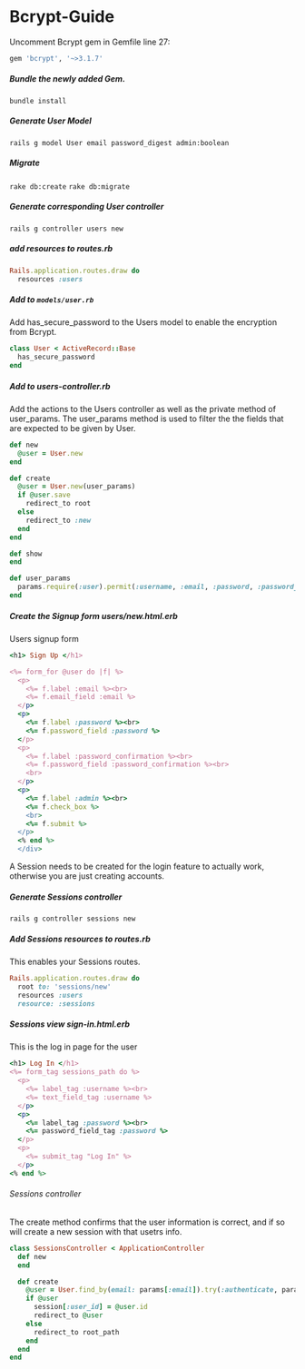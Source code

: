 # Bcrypt-Guide

Uncomment Bcrypt gem in Gemfile line 27:
```ruby
gem 'bcrypt', '~>3.1.7'
```

##### Bundle the newly added Gem.
`bundle install`

##### Generate User Model
`rails g model User email password_digest admin:boolean`

##### Migrate
`rake db:create`
`rake db:migrate`

##### Generate corresponding User controller
`rails g controller users new`

##### add resources to routes.rb
```ruby
Rails.application.routes.draw do
  resources :users
```

##### Add to `models/user.rb`

Add has_secure_password to the Users model to enable the encryption from Bcrypt.
```ruby
class User < ActiveRecord::Base
  has_secure_password
end
```


##### Add to users-controller.rb
Add the actions to the Users controller as well as the private method of user_params.
The user_params method is used to filter the the fields that are expected to be given by User.
```ruby
def new
  @user = User.new
end

def create
  @user = User.new(user_params)
  if @user.save
    redirect_to root
  else
    redirect_to :new
  end
end

def show
end

def user_params
  params.require(:user).permit(:username, :email, :password, :password_confirmation, :admin)
end
```


##### Create the Signup form users/new.html.erb
Users signup form
```ruby
<h1> Sign Up </h1>

<%= form_for @user do |f| %>
  <p>
    <%= f.label :email %><br>
    <%= f.email_field :email %>
  </p>
  <p>
    <%= f.label :password %><br>
    <%= f.password_field :password %>
  </p>
  <p>
    <%= f.label :password_confirmation %><br>
    <%= f.password_field :password_confirmation %><br>
    <br>
  </p>
  <p>
    <%= f.label :admin %><br>
    <%= f.check_box %>
    <br>
    <%= f.submit %>
  </p>
  <% end %>
  </div>
```

A Session needs to be created for the login feature to actually work, otherwise you are just creating accounts.

##### Generate Sessions controller

`rails g controller sessions new`

##### Add Sessions resources to routes.rb
This enables your Sessions routes.
```ruby
Rails.application.routes.draw do
  root to: 'sessions/new'
  resources :users
  resource: :sessions
```

##### Sessions view sign-in.html.erb
This is the log in page for the user
```ruby
<h1> Log In </h1>
<%= form_tag sessions_path do %>
  <p>
    <%= label_tag :username %><br>
    <%= text_field_tag :username %>
  </p>
  <p>
    <%= label_tag :password %><br>
    <%= password_field_tag :password %>
  </p>
  <p>
    <%= submit_tag "Log In" %>
  </p>
<% end %>
```

###### Sessions controller
The create method confirms that the user information is correct, and if so will create a new session with that usetrs info.
```ruby
class SessionsController < ApplicationController
  def new
  end

  def create
    @user = User.find_by(email: params[:email]).try(:authenticate, params[:password])
    if @user
      session[:user_id] = @user.id
      redirect_to @user
    else
      redirect_to root_path
    end
  end
end
```
